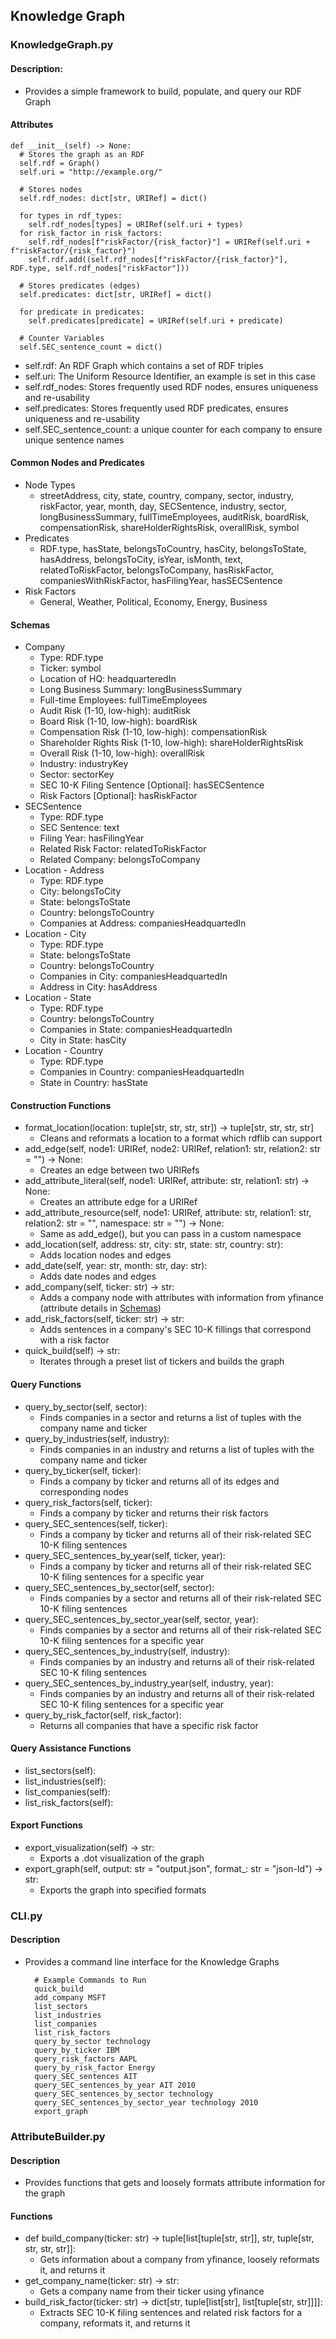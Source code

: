 ## Knowledge Graph

### KnowledgeGraph.py
#### Description:
- Provides a simple framework to build, populate, and query our RDF Graph

#### Attributes
    def __init__(self) -> None:
      # Stores the graph as an RDF
      self.rdf = Graph()
      self.uri = "http://example.org/"

      # Stores nodes
      self.rdf_nodes: dict[str, URIRef] = dict()

      for types in rdf_types:
        self.rdf_nodes[types] = URIRef(self.uri + types)
      for risk_factor in risk_factors:
        self.rdf_nodes[f"riskFactor/{risk_factor}"] = URIRef(self.uri + f"riskFactor/{risk_factor}")
        self.rdf.add((self.rdf_nodes[f"riskFactor/{risk_factor}"], RDF.type, self.rdf_nodes["riskFactor"]))

      # Stores predicates (edges)
      self.predicates: dict[str, URIRef] = dict()

      for predicate in predicates:
        self.predicates[predicate] = URIRef(self.uri + predicate)

      # Counter Variables
      self.SEC_sentence_count = dict()

- self.rdf: An RDF Graph which contains a set of RDF triples
- self.uri: The Uniform Resource Identifier, an example is set in this case
- self.rdf_nodes: Stores frequently used RDF nodes, ensures uniqueness and re-usability
- self.predicates: Stores frequently used RDF predicates, ensures uniqueness and re-usability
- self.SEC_sentence_count: a unique counter for each company to ensure unique sentence names

#### Common Nodes and Predicates
- Node Types
  - streetAddress, city, state, country, company, sector, industry, riskFactor, year, month, day, SECSentence, industry, sector, longBusinessSummary, fullTimeEmployees, auditRisk, boardRisk, compensationRisk, shareHolderRightsRisk, overallRisk, symbol
- Predicates
  - RDF.type, hasState, belongsToCountry, hasCity, belongsToState, hasAddress, belongsToCity, isYear, isMonth, text, relatedToRiskFactor, belongsToCompany, hasRiskFactor, companiesWithRiskFactor, hasFilingYear, hasSECSentence
- Risk Factors
  - General, Weather, Political, Economy, Energy, Business

#### Schemas
- Company
  - Type: RDF.type
  - Ticker: symbol
  - Location of HQ: headquarteredIn
  - Long Business Summary: longBusinessSummary
  - Full-time Employees: fullTimeEmployees
  - Audit Risk (1-10, low-high): auditRisk
  - Board Risk (1-10, low-high): boardRisk
  - Compensation Risk (1-10, low-high): compensationRisk
  - Shareholder Rights Risk (1-10, low-high): shareHolderRightsRisk
  - Overall Risk (1-10, low-high): overallRisk
  - Industry: industryKey
  - Sector: sectorKey
  - SEC 10-K Filing Sentence [Optional]: hasSECSentence 
  - Risk Factors [Optional]: hasRiskFactor
- SECSentence
  - Type: RDF.type
  - SEC Sentence: text
  - Filing Year: hasFilingYear
  - Related Risk Factor: relatedToRiskFactor
  - Related Company: belongsToCompany
- Location - Address
  - Type: RDF.type
  - City: belongsToCity
  - State: belongsToState
  - Country: belongsToCountry
  - Companies at Address: companiesHeadquartedIn
- Location - City
  - Type: RDF.type
  - State: belongsToState
  - Country: belongsToCountry 
  - Companies in City: companiesHeadquartedIn
  - Address in City: hasAddress
- Location - State
  - Type: RDF.type
  - Country: belongsToCountry 
  - Companies in State: companiesHeadquartedIn
  - City in State: hasCity
- Location - Country
  - Type: RDF.type
  - Companies in Country: companiesHeadquartedIn
  - State in Country: hasState

#### Construction Functions
- format_location(location: tuple[str, str, str, str]) -> tuple[str, str, str, str]
  - Cleans and reformats a location to a format which rdflib can support
- add_edge(self, node1: URIRef, node2: URIRef, relation1: str, relation2: str = "") -> None:
  - Creates an edge between two URIRefs
- add_attribute_literal(self, node1: URIRef, attribute: str, relation1: str) -> None:
  - Creates an attribute edge for a URIRef
- add_attribute_resource(self, node1: URIRef, attribute: str, relation1: str, relation2: str = "", namespace: str = "") -> None:
  - Same as add_edge(), but you can pass in a custom namespace
- add_location(self, address: str, city: str, state: str, country: str):
  - Adds location nodes and edges
- add_date(self, year: str, month: str, day: str):
  - Adds date nodes and edges
- add_company(self, ticker: str) -> str:
  - Adds a company node with attributes with information from yfinance (attribute details in [Schemas](#Schemas))
- add_risk_factors(self, ticker: str) -> str:
  - Adds sentences in a company's SEC 10-K fillings that correspond with a risk factor
- quick_build(self) -> str:
  - Iterates through a preset list of tickers and builds the graph

#### Query Functions
- query_by_sector(self, sector):
  - Finds companies in a sector and returns a list of tuples with the company name and ticker
- query_by_industries(self, industry):
  - Finds companies in an industry and returns a list of tuples with the company name and ticker
- query_by_ticker(self, ticker):
  - Finds a company by ticker and returns all of its edges and corresponding nodes
- query_risk_factors(self, ticker):
  - Finds a company by ticker and returns their risk factors
- query_SEC_sentences(self, ticker):
  - Finds a company by ticker and returns all of their risk-related SEC 10-K filing sentences
- query_SEC_sentences_by_year(self, ticker, year):
  - Finds a company by ticker and returns all of their risk-related SEC 10-K filing sentences for a specific year
- query_SEC_sentences_by_sector(self, sector):
  - Finds companies by a sector and returns all of their risk-related SEC 10-K filing sentences
- query_SEC_sentences_by_sector_year(self, sector, year):
  - Finds companies by a sector and returns all of their risk-related SEC 10-K filing sentences for a specific year
- query_SEC_sentences_by_industry(self, industry):
  - Finds companies by an industry and returns all of their risk-related SEC 10-K filing sentences
- query_SEC_sentences_by_industry_year(self, industry, year):
  - Finds companies by an industry and returns all of their risk-related SEC 10-K filing sentences for a specific year
- query_by_risk_factor(self, risk_factor):
  - Returns all companies that have a specific risk factor

#### Query Assistance Functions
- list_sectors(self):
- list_industries(self):
- list_companies(self):
- list_risk_factors(self):

#### Export Functions
- export_visualization(self) -> str:
  - Exports a .dot visualization of the graph
- export_graph(self, output: str = "output.json", format_: str = "json-ld") -> str:
  - Exports the graph into specified formats

### CLI.py
#### Description
- Provides a command line interface for the Knowledge Graphs

        # Example Commands to Run
        quick_build
        add_company MSFT
        list_sectors
        list_industries
        list_companies
        list_risk_factors
        query_by_sector technology
        query_by_ticker IBM
        query_risk_factors AAPL
        query_by_risk_factor Energy
        query_SEC_sentences AIT
        query_SEC_sentences_by_year AIT 2010
        query_SEC_sentences_by_sector technology
        query_SEC_sentences_by_sector_year technology 2010
        export_graph


### AttributeBuilder.py
#### Description
- Provides functions that gets and loosely formats attribute information for the graph

#### Functions
- def build_company(ticker: str) -> tuple[list[tuple[str, str]], str, tuple[str, str, str, str]]:
  - Gets information about a company from yfinance, loosely reformats it, and returns it
- get_company_name(ticker: str) -> str:
  - Gets a company name from their ticker using yfinance
- build_risk_factor(ticker: str) -> dict[str, tuple[list[str], list[tuple[str, str]]]]:
  - Extracts SEC 10-K filing sentences and related risk factors for a company, reformats it, and returns it 
